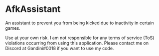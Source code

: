 # AfkAssistant
An assistant to prevent you from being kicked due to inactivity in certain games.

Use at your own risk. I am not responsible for any terms of service (ToS) violations occurring from using this application.
Please contact me on Discord at Gandini#0018 if you want to use my code.
